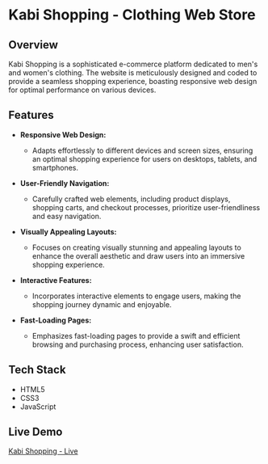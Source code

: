 # Kabi Shopping - Clothing Web Store

## Overview

Kabi Shopping is a sophisticated e-commerce platform dedicated to men's and women's clothing. The website is meticulously designed and coded to provide a seamless shopping experience, boasting responsive web design for optimal performance on various devices.

## Features

- **Responsive Web Design:**
  - Adapts effortlessly to different devices and screen sizes, ensuring an optimal shopping experience for users on desktops, tablets, and smartphones.

- **User-Friendly Navigation:**
  - Carefully crafted web elements, including product displays, shopping carts, and checkout processes, prioritize user-friendliness and easy navigation.

- **Visually Appealing Layouts:**
  - Focuses on creating visually stunning and appealing layouts to enhance the overall aesthetic and draw users into an immersive shopping experience.

- **Interactive Features:**
  - Incorporates interactive elements to engage users, making the shopping journey dynamic and enjoyable.

- **Fast-Loading Pages:**
  - Emphasizes fast-loading pages to provide a swift and efficient browsing and purchasing process, enhancing user satisfaction.
 
## Tech Stack
- HTML5
- CSS3
- JavaScript 

## Live Demo

[Kabi Shopping - Live](https://gobi-j.github.io/ecom/)
